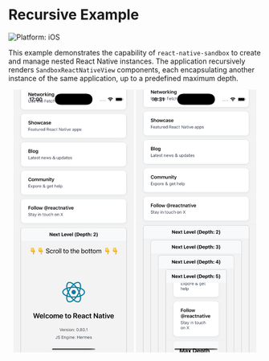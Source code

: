 # Recursive Example

![Platform: iOS](https://img.shields.io/badge/platform-iOS-blue.svg)

This example demonstrates the capability of `react-native-sandbox` to create and manage nested React Native instances. The application recursively renders `SandboxReactNativeView` components, each encapsulating another instance of the same application, up to a predefined maximum depth.

<div align="center">
  <img src="./docs/screenshot_1.png" width="240" />
  <img src="./docs/screenshot_2.png" width="240" />
</div>
